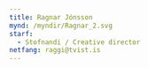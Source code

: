 ```yaml
---
title: Ragnar Jónsson
mynd: /myndir/Ragnar_2.svg
starf:
  - Stofnandi / Creative director
netfang: raggi@tvist.is
---
```


